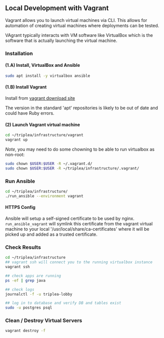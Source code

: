 ## Local Development with Vagrant

Vagrant allows you to launch virtual machines via CLI. This allows for
automation of creating virtual machines where deployments can be tested.

VAgrant typically interacts with VM software like VirtualBox which is
the software that is actually launching the virtual machine.

### Installation

#### (1.A) Install, VirtualBox and Ansible

```bash
sudo apt install -y virtualbox ansible
```

#### (1.B) Install Vagrant

Install from [vagrant download site](https://www.vagrantup.com/downloads.html)

The version in the standard 'apt' repositories is likely to be out of date
and could have Ruby errors.

#### (2) Launch Vagrant virtual machine

```bash
cd ~/triplea/infrastructure/vagrant
vagrant up
```

*Note*, you may need to do some chowning to be able to run virtualbox as non-root:

```bash
sudo chown $USER:$USER -R ~/.vagrant.d/
sudo chown $USER:$USER -R ~/triplea/infrastructure/.vagrant/
```

### Run Ansible

```bash
cd ~/triplea/infrastructure/
./run_ansible --environment vagrant
```

#### HTTPS Config

Ansible will setup a self-signed certificate to be used by nginx.
`run_ansible_vagrant` will symlink this certificate from the vagrant virtual
machine to your local '/usr/local/share/ca-certificates' where it will
be picked up and added as a trusted certificate.

### Check Results

```bash
cd ~/triplea/infrastructure
## vagrant ssh will connect you to the running virtualbox instance
vagrant ssh

## check apps are running
ps -ef | grep java

## check logs
journalctl -f -u triplea-lobby

## log in to database and verify DB and tables exist
sudo -u postgres psql
```

### Clean / Destroy Virtual Servers

```bash
vagrant destroy -f
```
